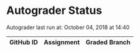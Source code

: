 # Autograder Status
Autograder last run at: October 04, 2018 at 14:40

| GitHub ID | Assignment | Graded Branch |
|-----------|------------|---------------|
